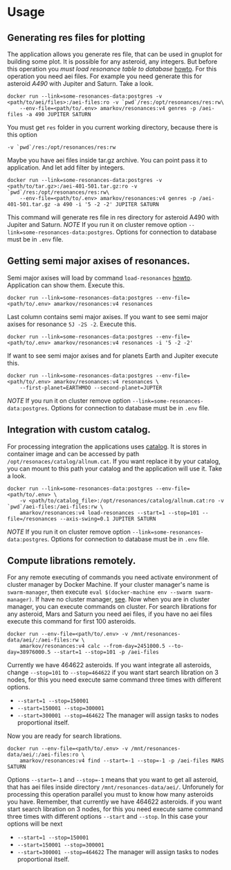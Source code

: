 # Usage

## Generating res files for plotting
The application allows you generate res file, that can be used in gnuplot for building some plot. It is possible for any
asteroid, any integers. But before this operation you *must load resonance table to database* [howto](./installation/local.md). 
For this operation you need aei files. For example you need generate this for asteroid *A490* with Jupiter and Saturn. Take a look.
```
docker run --link=some-resonances-data:postgres -v <path/to/aei/files>:/aei-files:ro -v `pwd`/res:/opt/resonances/res:rw\
    --env-file=<path/to/.env> amarkov/resonances:v4 genres -p /aei-files -a 490 JUPITER SATURN
```
You must get `res` folder in you current working directory, because there is this option
```
-v `pwd`/res:/opt/resonances/res:rw
```
Maybe you have aei files inside tar.gz archive. You can point pass it to application. And let add filter by integers.
```
docker run --link=some-resonances-data:postgres -v <path/to/tar.gz>:/aei-401-501.tar.gz:ro -v `pwd`/res:/opt/resonances/res:rw\
    --env-file=<path/to/.env> amarkov/resonances:v4 genres -p /aei-401-501.tar.gz -a 490 -i '5 -2 -2' JUPITER SATURN
```
This command will generate res file in res directory for asteroid A490 with Jupiter and Saturn.
*NOTE* If you run it on cluster remove option `--link=some-resonances-data:postgres`. Options for connection to database must be in `.env` file.

## Getting semi major axises of resonances.
Semi major axises will load by command `load-resonances` [howto](./installation/local.md). Application can show them.
Execute this.
```
docker run --link=some-resonances-data:postgres --env-file=<path/to/.env> amarkov/resonances:v4 resonances
```
Last column contains semi major axises.
If you want to see semi major axises for resonance `5J -2S -2`. Execute this.
```
docker run --link=some-resonances-data:postgres --env-file=<path/to/.env> amarkov/resonances:v4 resonances -i '5 -2 -2'
```
If want to see semi major axises and for planets Earth and Jupiter execute this.
```
docker run --link=some-resonances-data:postgres --env-file=<path/to/.env> amarkov/resonances:v4 resonances \
    --first-planet=EARTHMOO --second-planet=JUPTER
```
*NOTE* If you run it on cluster remove option `--link=some-resonances-data:postgres`. Options for connection to database must be in `.env` file.

## Integration with custom catalog.
For processing integration the applications uses [catalog](http://hamilton.dm.unipi.it/~astdys2/catalogs/allnum.cat).
It is stores in container image and can be accessed by path `/opt/resonaces/catalog/allnum.cat`. If you want replace it by
your catalog, you can mount to this path your catalog and the application will use it. Take a look.

```
docker run --link=some-resonances-data:postgres --env-file=<path/to/.env> \
    -v <path/to/catalog_file>:/opt/resonances/catalog/allnum.cat:ro -v `pwd`/aei-files:/aei-files:rw \
    amarkov/resonances:v4 load-resonances --start=1 --stop=101 --file=/resonances --axis-swing=0.1 JUPITER SATURN
```
*NOTE* If you run it on cluster remove option `--link=some-resonances-data:postgres`. Options for connection to database must be in `.env` file.

## Compute librations remotely.
For any remote executing of commands you need activate environment of cluster manager by Docker Machine. If your cluster manager's name is
`swarm-manager`, then execute `eval $(docker-machine env --swarm swarm-manager)`. If have no cluster manager,
[see](./installation/remote.md). Now when you are in cluster manager, you can execute commands on cluster. For search librations
for any asteroid, Mars and Saturn you need aei files, if you have no aei files execute this command for first 100 asteroids.
```
docker run --env-file=<path/to/.env> -v /mnt/resonances-data/aei/:/aei-files:rw \
    amarkov/resonances:v4 calc --from-day=2451000.5 --to-day=38976000.5 --start=1 --stop=101 -p /aei-files
```
Currently we have 464622 asteroids. If you want integrate all asteroids, change `--stop=101` to `--stop=464622`
if you want start search libration on 3 nodes, for this you need execute same command three times with different options.
* `--start=1 --stop=150001`
* `--start=150001 --stop=300001`
* `--start=300001 --stop=464622`
The manager will assign tasks to nodes proportional itself.

Now you are ready for search librations.
```
docker run --env-file=<path/to/.env> -v /mnt/resonances-data/aei/:/aei-files:ro \
    amarkov/resonances:v4 find --start=-1 --stop=-1 -p /aei-files MARS SATURN
```
Options `--start=-1` and `--stop=-1` means that you want to get all asteroid, that has aei files inside directory
`/mnt/resonances-data/aei/`.
Unforunely for processing this operation parallel you must to know how many asteroids you have. Remember, that currently
we have 464622 asteroids. if you want start search libration on 3 nodes, for this you need execute same command three
times with different options
`--start` and `--stop`. In this case your options will be next
* `--start=1 --stop=150001`
* `--start=150001 --stop=300001`
* `--start=300001 --stop=464622`
The manager will assign tasks to nodes proportional itself.
